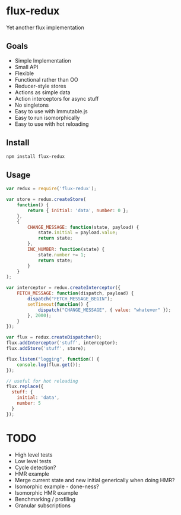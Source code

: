 # flux-redux

Yet another flux implementation

## Goals

 * Simple Implementation
 * Small API
 * Flexible
 * Functional rather than OO
 * Reducer-style stores
 * Actions as simple data
 * Action interceptors for async stuff
 * No singletons
 * Easy to use with Immutable.js
 * Easy to run isomorphically
 * Easy to use with hot reloading

## Install

```sh
npm install flux-redux
```

## Usage

```js
var redux = require('flux-redux');

var store = redux.createStore(
    function() {
        return { initial: 'data', number: 0 };
    },
    {
        CHANGE_MESSAGE: function(state, payload) {
            state.initial = payload.value;
            return state;
        },
        INC_NUMBER: function(state) {
            state.number += 1;
            return state;
        }
    }
);

var interceptor = redux.createInterceptor({
    FETCH_MESSAGE: function(dispatch, payload) {
        dispatch("FETCH_MESSAGE_BEGIN");
        setTimeout(function() {
            dispatch("CHANGE_MESSAGE", { value: "whatever" });
        }, 2000);
    }
});

var flux = redux.createDispatcher();
flux.addInterceptor('stuff', interceptor);
flux.addStore('stuff', store);

flux.listen("logging", function() {
    console.log(flux.get());
});

// useful for hot reloading
flux.replace({
  stuff: {
    initial: 'data',
    number: 5
  }
});
```

# TODO

* High level tests
* Low level tests
* Cycle detection?
* HMR example
* Merge current state and new initial generically when doing HMR?
* Isomorphic example - done-ness?
* Isomorphic HMR example
* Benchmarking / profiling
* Granular subscriptions
